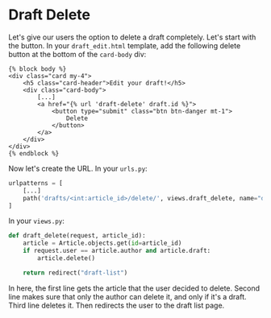 # Draft Delete

Let's give our users the option to delete a draft completely. Let's start with the button. In your `draft_edit.html` template, add the following delete button at the bottom of the `card-body` div:

```django
{% block body %}
<div class="card my-4">
    <h5 class="card-header">Edit your draft!</h5>
    <div class="card-body">
        [...]
        <a href="{% url 'draft-delete' draft.id %}">
            <button type="submit" class="btn btn-danger mt-1">
                Delete
            </button>
        </a>
    </div>
</div>
{% endblock %}
```

Now let's create the URL. In your `urls.py`:

```python
urlpatterns = [
    [...]
    path('drafts/<int:article_id>/delete/', views.draft_delete, name="draft-delete"),
]
```

In your `views.py`:

```python
def draft_delete(request, article_id):
    article = Article.objects.get(id=article_id)
    if request.user == article.author and article.draft:
        article.delete()

    return redirect("draft-list")
```

In here, the first line gets the article that the user decided to delete. Second line makes sure that only the author can delete it, and only if it's a draft. Third line deletes it. Then redirects the user to the draft list page.
